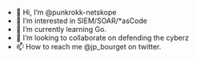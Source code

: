 - 👋 Hi, I’m @punkrokk-netskope
- 👀 I’m interested in SIEM/SOAR/*asCode
- 🌱 I’m currently learning Go.
- 💞️ I’m looking to collaborate on defending the cyberz
- 📫 How to reach me @jp_bourget on twitter.

<!---
punkrokk-netskope/punkrokk-netskope is a ✨ special ✨ repository because its `README.md` (this file) appears on your GitHub profile.
You can click the Preview link to take a look at your changes.
--->
